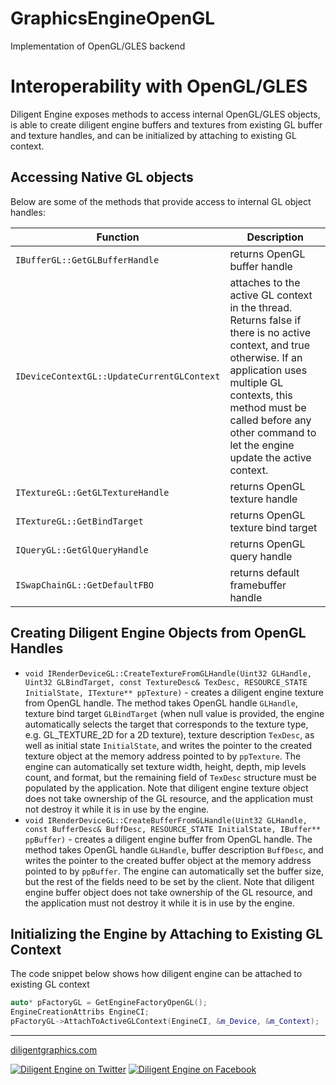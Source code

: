 
# GraphicsEngineOpenGL

Implementation of OpenGL/GLES backend

# Interoperability with OpenGL/GLES

Diligent Engine exposes methods to access internal OpenGL/GLES objects, is able to create diligent engine buffers
and textures from existing GL buffer and texture handles, and can be initialized by attaching to existing GL
context.

## Accessing Native GL objects

Below are some of the methods that provide access to internal GL object handles:

|                       Function             |                              Description                                                                      |
|--------------------------------------------|---------------------------------------------------------------------------------------------------------------|
| `IBufferGL::GetGLBufferHandle`             | returns OpenGL buffer handle                     |
| `IDeviceContextGL::UpdateCurrentGLContext` | attaches to the active GL context in the thread. Returns false if there is no active context, and true otherwise.  If an application uses multiple GL contexts, this method must be called before any other command to let the engine update the active context. |
| `ITextureGL::GetGLTextureHandle`           | returns OpenGL texture handle                    |
| `ITextureGL::GetBindTarget`                | returns OpenGL texture bind target               |
| `IQueryGL::GetGlQueryHandle`               | returns OpenGL query handle                      |
| `ISwapChainGL::GetDefaultFBO`              | returns default framebuffer handle               |


## Creating Diligent Engine Objects from OpenGL Handles

* `void IRenderDeviceGL::CreateTextureFromGLHandle(Uint32 GLHandle, Uint32 GLBindTarget, const TextureDesc& TexDesc, RESOURCE_STATE InitialState, ITexture** ppTexture)` -
    creates a diligent engine texture from OpenGL handle. The method takes OpenGL handle `GLHandle`, texture bind target `GLBindTarget`
    (when null value is provided, the engine automatically selects the target that corresponds to the texture type, e.g. GL_TEXTURE_2D
    for a 2D texture), texture description `TexDesc`, as well as initial state `InitialState`,
    and writes the pointer to the created texture object at the memory address pointed to by `ppTexture`. The engine can automatically
    set texture width, height, depth, mip levels count, and format, but the remaining field of `TexDesc` structure must be populated by
    the application. Note that diligent engine texture object does not take ownership of the GL resource, and the application must
    not destroy it while it is in use by the engine.
* `void IRenderDeviceGL::CreateBufferFromGLHandle(Uint32 GLHandle, const BufferDesc& BuffDesc, RESOURCE_STATE InitialState, IBuffer** ppBuffer)` -
    creates a diligent engine buffer from OpenGL handle. The method takes OpenGL handle `GLHandle`, buffer description `BuffDesc`,
    and writes the pointer to the created buffer object at the memory address pointed to by `ppBuffer`. The engine can automatically
    set the buffer size, but the rest of the fields need to be set by the client. Note that diligent engine buffer object does not
    take ownership of the GL resource, and the application must not destroy it while it is in use by the engine.

## Initializing the Engine by Attaching to Existing GL Context

The code snippet below shows how diligent engine can be attached to existing GL context

```cpp
auto* pFactoryGL = GetEngineFactoryOpenGL();
EngineCreationAttribs EngineCI;
pFactoryGL->AttachToActiveGLContext(EngineCI, &m_Device, &m_Context);
```

-------------------

[diligentgraphics.com](http://diligentgraphics.com)

[![Diligent Engine on Twitter](https://github.com/DiligentGraphics/DiligentCore/blob/master/media/twitter.png)](https://twitter.com/diligentengine)
[![Diligent Engine on Facebook](https://github.com/DiligentGraphics/DiligentCore/blob/master/media/facebook.png)](https://www.facebook.com/DiligentGraphics/)
